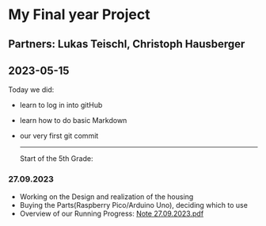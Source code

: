 # My Final year Project 
## Partners: Lukas Teischl, Christoph Hausberger
## 2023-05-15

Today we did: 

- learn to log in into gitHub
- learn how to do basic Markdown
- our very first git commit






  ---
  Start of the 5th Grade:


### 27.09.2023

- Working on the Design and realization of the housing
- Buying the Parts(Raspberry Pico/Arduino Uno), deciding which to use
- Overview of our Running Progress: 
  [Note 27.09.2023.pdf](https://github.com/VHelios/PBE/files/12746740/Note.27.09.2023.pdf)


